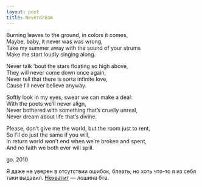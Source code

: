 ```yaml
---
layout: post
title: Neverdream
---
```


Burning leaves to the ground, in colors it comes,  
Maybe, baby, it never was was wrong,  
Take my summer away with the sound of your strums  
Make me start loudly singing along.

Never talk ’bout the stars floating so high above,  
They will never come down once again,  
Never tell that there is sorta infinite love,  
Cause I’ll never believe anyway.

Softly look in my eyes, swear we can make a deal:  
With the poets we’ll never align,  
Never bothered with something that’s cruelly unreal,  
Never dream about life that’s divine.

Please, don’t give me the world, but the room just to rent,  
So I’ll do just the same if you will,  
In return world won’t end when we’re broken and spent,  
And no faith we both ever will spill.

go. 2010

Я даже не уверен в отсутствии ошибок, блеать, но хоть что-то я из себя таки выдавил. [Нехватит](http://twitter.com/nexvatit) — лошина бтв.

